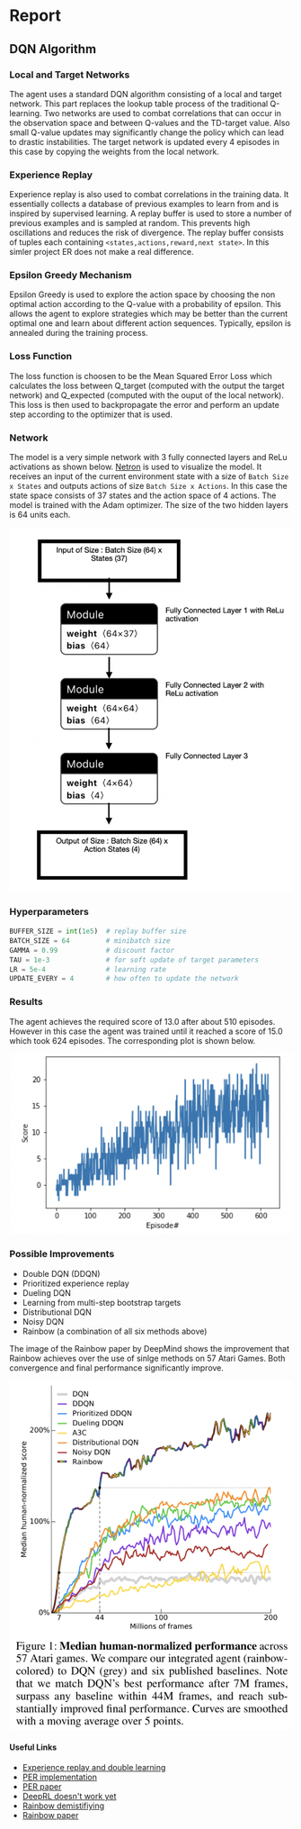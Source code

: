 # Report 

## DQN Algorithm 

### Local and Target Networks 
The agent uses a standard DQN algorithm consisting of a local and target network. This part replaces the lookup table process of the traditional Q-learning. Two networks are used to combat correlations that can occur in the observation space and between Q-values and the TD-target value. Also small Q-value updates may significantly change the policy which can lead to drastic instabilities. The target network is updated every 4 episodes in this case by copying the weights from the local network. 

### Experience Replay
Experience replay is also used to combat correlations in the training data. 
It essentially collects a database of previous examples to learn from and is inspired by supervised learning. A replay buffer is used to store a number of previous examples and is sampled at random. This prevents high oscillations and reduces the risk of divergence. The replay buffer consists of tuples each containing ```<states,actions,reward,next state>```. In this simler project ER does not make a real difference. 


### Epsilon Greedy Mechanism
Epsilon Greedy is used to explore the action space by choosing the non optimal action according to the Q-value with a probability of epsilon. This allows the agent to explore strategies which may be better than the current optimal one and learn about different action sequences. Typically, epsilon is annealed during the training process. 

### Loss Function  
The loss function is choosen to be the Mean Squared Error Loss which calculates the loss between Q_target (computed with the output the target network) and Q_expected (computed with the ouput of the local network). This loss is then used to backpropagate the error and perform an update step according to the optimizer that is used. 


### Network 

The model is a very simple network with 3 fully connected layers and ReLu activations as shown below. [Netron](https://github.com/lutzroeder/netron) is used to visualize the model. 
It receives an input of the current environment state with a size of ```Batch Size x States``` and outputs actions of size ```Batch Size x Actions```. In this case the state space consists of 37 states and the action space of 4 actions. The model is trained with the Adam optimizer. The size of the two hidden layers is 64 units each. 

![model](model.png)

### Hyperparameters

```python
BUFFER_SIZE = int(1e5)  # replay buffer size     
BATCH_SIZE = 64         # minibatch size     
GAMMA = 0.99            # discount factor       
TAU = 1e-3              # for soft update of target parameters      
LR = 5e-4               # learning rate                    
UPDATE_EVERY = 4        # how often to update the network            
```

### Results

The agent achieves the required score of 13.0 after about 510 episodes. However in this case the agent was trained until it reached a score of 15.0 which took 624 episodes. The corresponding plot is shown below. 

![metrics](metrics.png)

### Possible Improvements 

- Double DQN (DDQN)
- Prioritized experience replay
- Dueling DQN
- Learning from multi-step bootstrap targets 
- Distributional DQN
- Noisy DQN
- Rainbow (a combination of all six methods above)

The image of the Rainbow paper by DeepMind shows the improvement that Rainbow achieves over the use of sinlge methods on 57 Atari Games. Both convergence and final performance significantly improve.

![rainbow](rainbow.png)

#### Useful Links 
- [Experience replay and double learning](https://jaromiru.com/2016/11/07/lets-make-a-dqn-double-learning-and-prioritized-experience-replay/)
- [PER implementation](https://github.com/Damcy/prioritized-experience-replay)
- [PER paper](https://arxiv.org/abs/1511.05952)
- [DeepRL doesn't work yet](https://www.alexirpan.com/2018/02/14/rl-hard.html)
- [Rainbow demistifiying](https://medium.com/intelligentunit/conquering-openai-retro-contest-2-demystifying-rainbow-baseline-9d8dd258e74b)
- [Rainbow paper](https://arxiv.org/abs/1710.02298)
